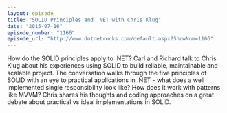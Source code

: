 ```yaml
---
layout: episode
title: "SOLID Principles and .NET with Chris Klug"
date: "2015-07-16"
episode_number: "1166"
episode_url: "http://www.dotnetrocks.com/default.aspx?ShowNum=1166"
---
```


How do the SOLID principles apply to .NET? Carl and Richard talk to Chris Klug about his experiences using SOLID to build reliable, maintainable and scalable project. The conversation walks through the five principles of SOLID with an eye to practical applications in .NET - what does a well implemented single responsibility look like? How does it work with patterns like MVVM? Chris shares his thoughts and coding approaches on a great debate about practical vs ideal implementations in SOLID.
